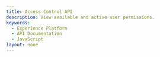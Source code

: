 ```yaml
---
title: Access Control API
description: View available and active user permissions.
keywords: 
  - Experience Platform
  - API Documentation
  - JavaScript
layout: none
--- 
```

<RedoclyAPIBlock src="/experience-platform-apis/swagger-specs/access-control.yaml"/>
